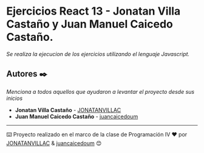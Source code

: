 # Ejercicios React 13 - Jonatan Villa Castaño y Juan Manuel Caicedo Castaño.

*Se realiza la ejecucion de los ejercicios utilizando el lenguaje Javascript.*

## Autores ✒️

_Menciona a todos aquellos que ayudaron a levantar el proyecto desde sus inicios_

* **Jonatan Villa Castaño** - [JONATANVILLAC](https://github.com/JONATANVILLAC)
* **Juan Manuel Caicedo Castaño** - [juancaicedoum](https://github.com/juancaicedoum)
---
⌨️ Proyecto realizado en el marco de la clase de Programación IV ❤️ por [JONATANVILLAC](https://github.com/JONATANVILLAC) & [juancaicedoum](https://github.com/juancaicedoum) 😊
